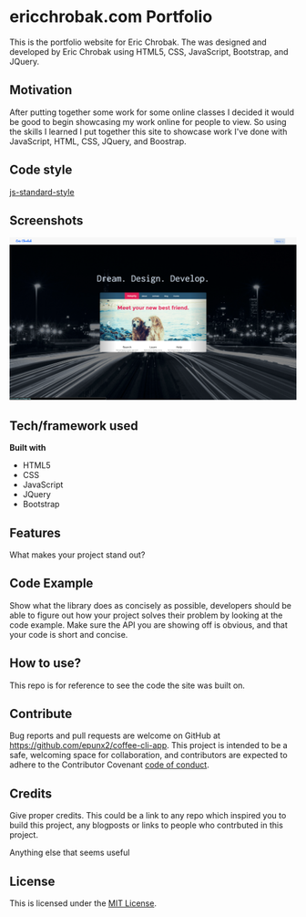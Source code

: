 # ericchrobak.com Portfolio
This is the portfolio website for Eric Chrobak. The was designed and developed by Eric Chrobak using HTML5, CSS, JavaScript, Bootstrap, and JQuery.

## Motivation
After putting together some work for some online classes I decided it would be good to begin showcasing my work online for people to view. So using the skills I learned I put together this site to showcase work I've done with JavaScript, HTML, CSS, JQuery, and Boostrap.

## Code style
[js-standard-style](https://github.com/feross/standard)

## Screenshots
![Site Screen Shot](/jpg/best_shot.png)

## Tech/framework used

**Built with**

  - HTML5
  - CSS
  - JavaScript
  - JQuery
  - Bootstrap

## Features
What makes your project stand out?

## Code Example
Show what the library does as concisely as possible, developers should be able to figure out how your project solves their problem by looking at the code example. Make sure the API you are showing off is obvious, and that your code is short and concise.

## How to use?
This repo is for reference to see the code the site was built on.

## Contribute
Bug reports and pull requests are welcome on GitHub at https://github.com/epunx2/coffee-cli-app. This project is intended to be a safe, welcoming space for collaboration, and contributors are expected to adhere to the Contributor Covenant [code of conduct](https://github.com/epunx2/coffee-cli-app/coffee-cli-app/CODE_OF_CONDUCT.md).

## Credits
Give proper credits. This could be a link to any repo which inspired you to build this project, any blogposts or links to people who contrbuted in this project.

Anything else that seems useful

## License
This is licensed under the [MIT License](https://opensource.org/licenses/MIT).

